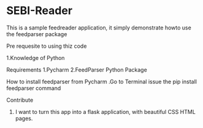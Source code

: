# SEBI-Reader
This is a sample feedreader application, it simply demonstrate howto use the feedparser package

  Pre requesite to using thiz code

1.Knowledge of Python

Requirements
1.Pycharm
2.FeedParser Python Package

How to install feedparser from Pycharm
.Go to Terminal issue the pip install feedparser command

Contribute
1. I want to turn this app into a flask application, with beautiful CSS HTML pages.
